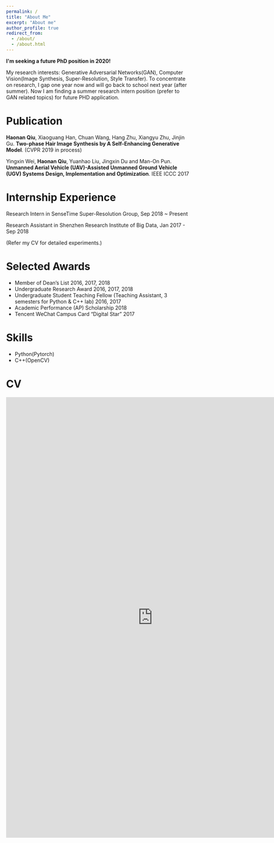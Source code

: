 ```yaml
---
permalink: /
title: "About Me"
excerpt: "About me"
author_profile: true
redirect_from: 
  - /about/
  - /about.html
---
```


**I'm seeking a future PhD position in 2020!**

My research interests: Generative Adversarial Networks(GAN), Computer Vision(Image Synthesis, Super-Resolution, Style Transfer). To concentrate on research, I gap one year now and will go back to school next year (after summer). Now I am finding a summer research intern position (prefer to GAN related topics) for future PHD application.

# Publication

**Haonan Qiu**, Xiaoguang Han, Chuan Wang, Hang Zhu, Xiangyu Zhu, Jinjin Gu. **Two-phase Hair Image Synthesis by A Self-Enhancing Generative Model**. (CVPR 2019 in process)

Yingxin Wei, **Haonan Qiu**, Yuanhao Liu, Jingxin Du and Man-On Pun. **Unmanned Aerial Vehicle (UAV)-Assisted Unmanned Ground Vehicle (UGV) Systems Design, Implementation and Optimization**. IEEE ICCC 2017

# Internship Experience

Research Intern in SenseTime Super-Resolution Group,  Sep 2018 ~ Present 

Research Assistant in Shenzhen Research Institute of Big Data,  Jan 2017 - Sep 2018

(Refer my CV for detailed experiments.)

# Selected Awards
* Member of Dean’s List  2016, 2017, 2018
* Undergraduate Research Award  2016, 2017, 2018
* Undergraduate Student Teaching Fellow (Teaching Assistant, 3 semesters for Python \& C++ lab)  2016, 2017
* Academic Performance (AP) Scholarship  2018
* Tencent WeChat Campus Card “Digital Star”  2017

# Skills
* Python(Pytorch)
* C++(OpenCV)

# CV
<iframe src="https://docs.google.com/gview?url=http://arthur-qiu.github.io/files/cv_haonan.pdf&embedded=true" style="width:800px; height:1200px;" frameborder="0"></iframe>
